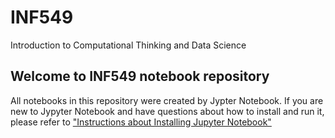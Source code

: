 # INF549
Introduction to Computational Thinking and Data Science

## Welcome to INF549 notebook repository
All notebooks in this repository were created by Jypter Notebook. If you are new to Jypyter Notebook and have questions about how to install and run it, please refer to ["Instructions about Installing Jupyter Notebook"](https://drive.google.com/file/d/0B5qZ9YZLHtemOWQwQ29uYTZXazg/view?usp=sharing)
